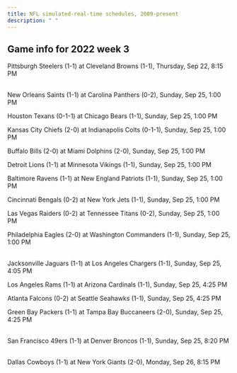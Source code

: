 ```yaml
---
title: NFL simulated-real-time schedules, 2009-present
description: " "
---
```


## Game info for 2022 week 3
Pittsburgh Steelers (1-1) at Cleveland Browns (1-1), Thursday, Sep 22, 8:15 PM

<br/>New Orleans Saints (1-1) at Carolina Panthers (0-2), Sunday, Sep 25, 1:00 PM

Houston Texans (0-1-1) at Chicago Bears (1-1), Sunday, Sep 25, 1:00 PM

Kansas City Chiefs (2-0) at Indianapolis Colts (0-1-1), Sunday, Sep 25, 1:00 PM

Buffalo Bills (2-0) at Miami Dolphins (2-0), Sunday, Sep 25, 1:00 PM

Detroit Lions (1-1) at Minnesota Vikings (1-1), Sunday, Sep 25, 1:00 PM

Baltimore Ravens (1-1) at New England Patriots (1-1), Sunday, Sep 25, 1:00 PM

Cincinnati Bengals (0-2) at New York Jets (1-1), Sunday, Sep 25, 1:00 PM

Las Vegas Raiders (0-2) at Tennessee Titans (0-2), Sunday, Sep 25, 1:00 PM

Philadelphia Eagles (2-0) at Washington Commanders (1-1), Sunday, Sep 25, 1:00 PM

<br/>Jacksonville Jaguars (1-1) at Los Angeles Chargers (1-1), Sunday, Sep 25, 4:05 PM

Los Angeles Rams (1-1) at Arizona Cardinals (1-1), Sunday, Sep 25, 4:25 PM

Atlanta Falcons (0-2) at Seattle Seahawks (1-1), Sunday, Sep 25, 4:25 PM

Green Bay Packers (1-1) at Tampa Bay Buccaneers (2-0), Sunday, Sep 25, 4:25 PM

<br/>San Francisco 49ers (1-1) at Denver Broncos (1-1), Sunday, Sep 25, 8:20 PM

<br/>Dallas Cowboys (1-1) at New York Giants (2-0), Monday, Sep 26, 8:15 PM

